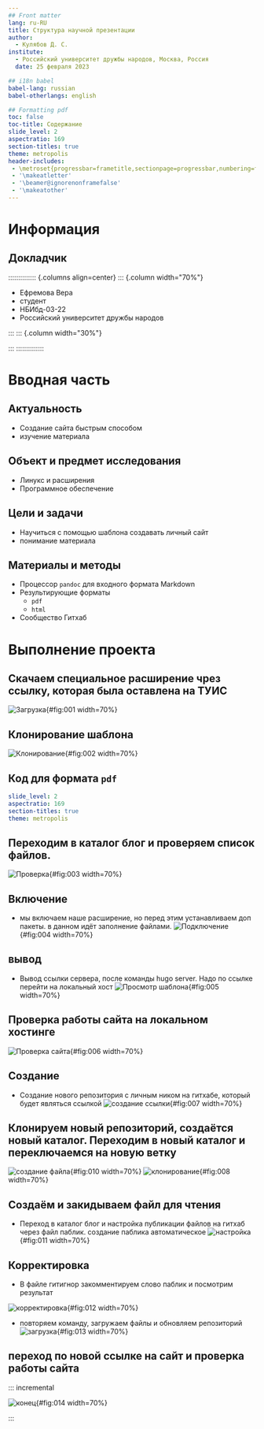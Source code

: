 ```yaml
---
## Front matter
lang: ru-RU
title: Структура научной презентации
author:
  - Кулябов Д. С.
institute:
  - Российский университет дружбы народов, Москва, Россия
  date: 25 февраля 2023

## i18n babel
babel-lang: russian
babel-otherlangs: english

## Formatting pdf
toc: false
toc-title: Содержание
slide_level: 2
aspectratio: 169
section-titles: true
theme: metropolis
header-includes:
 - \metroset{progressbar=frametitle,sectionpage=progressbar,numbering=fraction}
 - '\makeatletter'
 - '\beamer@ignorenonframefalse'
 - '\makeatother'
---
```


# Информация

## Докладчик

:::::::::::::: {.columns align=center}
::: {.column width="70%"}

  * Ефремова Вера
  * студент
  * НБИбд-03-22
  * Российский университет дружбы народов

:::
::: {.column width="30%"}


:::
::::::::::::::

# Вводная часть

## Актуальность

- Создание сайта быстрым способом
- изучение материала

## Объект и предмет исследования

- Линукс и расширения
- Программное обеспечение 

## Цели и задачи

- Научиться с помощью шаблона создавать личный сайт
- понимание материала

## Материалы и методы

- Процессор `pandoc` для входного формата Markdown
- Результирующие форматы
	- `pdf`
	- `html`
- Сообщество Гитхаб


# Выполнение проекта
## Скачаем специальное расширение чрез ссылку, которая была оставлена на ТУИС

![Загрузка](image/1c.jpg){#fig:001 width=70%}

## Клонирование шаблона

![Клонирование](image/2c.jpg){#fig:002 width=70%}

## Код для формата `pdf`

```yaml
slide_level: 2
aspectratio: 169
section-titles: true
theme: metropolis
```


## Переходим в каталог блог и проверяем список файлов.

![Проверка](image/3c.jpg){#fig:003 width=70%}

## Включение

- мы включаем наше расширение, но перед этим устанавливаем доп пакеты. в данном идёт заполнение файлами. 
![Подключение](image/4c.jpg){#fig:004 width=70%}

## вывод

- Вывод ссылки сервера, после команды hugo server. Надо по ссылке перейти на локальный хост 
![Просмотр шаблона](image/5c.jpg){#fig:005 width=70%}

##  Проверка работы сайта на локальном хостинге

![Проверка сайта](image/6c.jpg){#fig:006 width=70%}

## Создание 

- Создание нового репозитория с личным ником на гитхабе, который будет являться ссылкой 
![создание ссылки](image/7c.jpg){#fig:007 width=70%}

## Клонируем новый репозиторий, создаётся новый каталог. Переходим в новый каталог и переключаемся на новую ветку 

![создание файла](image/11c.jpg){#fig:010 width=70%}
![клонирование](image/8c.jpg){#fig:008 width=70%}

## Создаём и закидываем файл для чтения

- Переход в каталог блог и настройка публикации файлов на гитхаб через файл паблик. создание паблика автоматическое
![настройка](image/12c.jpg){#fig:011 width=70%}

## Корректировка

  - В файле гитигнор закомментируем слово паблик и посмотрим результат 

![корректировка](image/13c.jpg){#fig:012 width=70%}

  - повторяем команду, загружаем файлы и обновляем репозиторий
  ![загрузка](image/14c.jpg){#fig:013 width=70%}

## переход по новой ссылке на сайт и проверка работы сайта

::: incremental

![конец](image/15c.jpg){#fig:014 width=70%}

:::


